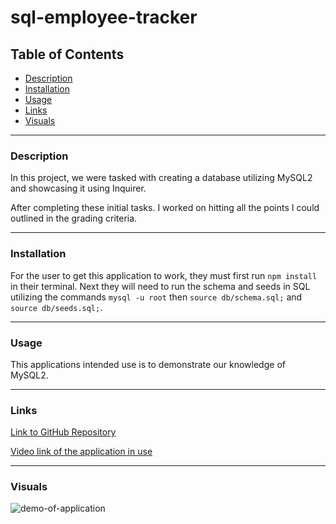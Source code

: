 # sql-employee-tracker

## Table of Contents
- [Description](#description)
- [Installation](#Installation)
- [Usage](#usage)
- [Links](#links)
- [Visuals](#visuals)

***

### Description  
In this project, we were tasked with creating a database utilizing MySQL2 and showcasing it using Inquirer.

After completing these initial tasks. I worked on hitting all the points I could outlined in the grading criteria.   

***

### Installation

For the user to get this application to work, they must first run `npm install` in their terminal. Next they will need to run the schema and seeds in SQL utilizing the commands `mysql -u root` then `source db/schema.sql;` and `source db/seeds.sql;`.

***

### Usage

This applications intended use is to demonstrate our knowledge of MySQL2.  

***

### Links

[Link to GitHub Repository](https://github.com/bigzeus2005/sql-employee-tracker)

[Video link of the application in use](https://watch.screencastify.com/v/QraJYsRKwolnHfOSsvph)

***

### Visuals

![demo-of-application](assets/demo.gif "demo")